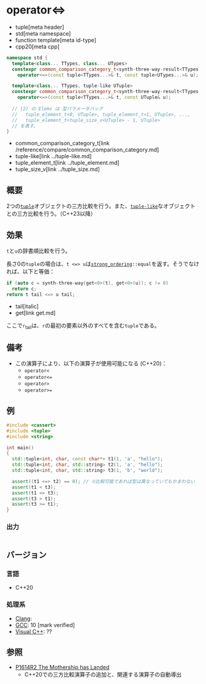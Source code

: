 # operator<=>
* tuple[meta header]
* std[meta namespace]
* function template[meta id-type]
* cpp20[meta cpp]

```cpp
namespace std {
  template<class... TTypes, class... UTypes>
  constexpr common_comparison_category_t<synth-three-way-result<TTypes, UTypes>...>
    operator<=>(const tuple<TTypes...>& t, const tuple<UTypes...>& u); // (1) C++20

  template<class... TTypes, tuple-like UTuple>
  constexpr common_comparison_category_t<synth-three-way-result<TTypes, Elems>...>
    operator<=>(const tuple<TTypes...>& t, const UTuple& u);           // (2) C++23
  
  // (2) の Elems は 型パラメータパック 
  //   tuple_element_t<0, UTuple>, tuple_element_t<1, UTuple>, ...,
  //   tuple_element_t<tuple_size_v<UTuple> - 1, UTuple>
  // を表す。
}
```
* common_comparison_category_t[link /reference/compare/common_comparison_category.md]
* tuple-like[link ../tuple-like.md]
* tuple_element_t[link ../tuple_element.md]
* tuple_size_v[link ../tuple_size.md]

## 概要
2つの[`tuple`](../tuple.md)オブジェクトの三方比較を行う。また、[`tuple-like`](../tuple-like.md)なオブジェクトとの三方比較を行う。（C++23以降）


## 効果
`t`と`u`の辞書順比較を行う。

長さ0の`tuple`の場合は、`t <=> u`は[`strong_ordering`](/reference/compare/strong_ordering.md)`::equal`を返す。そうでなければ、以下と等価：

```cpp
if (auto c = synth-three-way(get<0>(t), get<0>(u)); c != 0)
  return c;
return t tail <=> u tail;
```
* tail[italic]
* get[link get.md]

ここで`r`<sub>tail</sub>は、`r`の最初の要素以外のすべてを含む`tuple`である。


## 備考
- この演算子により、以下の演算子が使用可能になる (C++20)：
    - `operator<`
    - `operator<=`
    - `operator>`
    - `operator>=`


## 例
```cpp example
#include <cassert>
#include <tuple>
#include <string>

int main()
{
  std::tuple<int, char, const char*> t1(1, 'a', "hello");
  std::tuple<int, char, std::string> t2(1, 'a', "hello");
  std::tuple<int, char, std::string> t3(1, 'b', "world");

  assert((t1 <=> t2) == 0); // ※比較可能であれば型は異なっていてもかまわない
  assert(t1 < t3);
  assert(t1 <= t3);
  assert(t3 > t1);
  assert(t3 >= t1);
}
```

### 出力
```
```

## バージョン
### 言語
- C++20

### 処理系
- [Clang](/implementation.md#clang):
- [GCC](/implementation.md#gcc): 10 [mark verified]
- [Visual C++](/implementation.md#visual_cpp): ??


## 参照
- [P1614R2 The Mothership has Landed](https://www.open-std.org/jtc1/sc22/wg21/docs/papers/2019/p1614r2.html)
    - C++20での三方比較演算子の追加と、関連する演算子の自動導出
